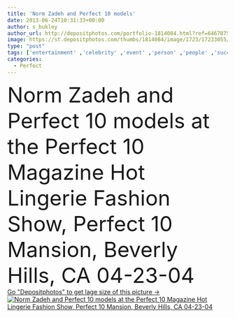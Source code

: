 ```yaml
---
title: 'Norm Zadeh and Perfect 10 models'
date: 2013-06-24T10:31:33+00:00
author: s_bukley
author_url: http://depositphotos.com/portfolio-1814084.html?ref=64678756
image: https://st.depositphotos.com/thumbs/1814084/image/1723/17233055/api_thumb_450.jpg?forcejpeg=true
type: "post"
tags: ['entertainment' ,'celebrity' ,'event' ,'person' ,'people' ,'success' ,'style' ,'fashion' ,'star' ,'creative' ,'glamour' ,'culture' ,'trendy' ,'famous' ,'successful' ,'magazine' ,'arts' ,'fame' ,'popular' ,'lingerie' ,'talent' ,'models' ,'celebrities' ,'well known' ,'fashion show' ,'Beverly Hills' ,'perfect 10' ,'Norm Zadeh' ,'Hot Lingerie' ,'Perfect 10 Mansion' ,'Perfect 10 models' ]
categories: 
  - Perfect
---
```

<div aling="center">
            <font size="60"> Norm Zadeh and Perfect 10 models at the Perfect 10 Magazine Hot Lingerie Fashion Show, Perfect 10 Mansion, Beverly Hills, CA 04-23-04</font>   
</div>
<div>
    <a href='https://depositphotos.com/17233055/stock-photo-norm-zadeh-and-perfect-10.html?ref=64678756' target=_blank > Go "Depositphotos" to get lage size of this picture ->
        <img href='https://depositphotos.com/17233055/stock-photo-norm-zadeh-and-perfect-10.html?ref=64678756' src='https://st.depositphotos.com/1814084/1723/i/950/depositphotos_17233055-stock-photo-norm-zadeh-and-perfect-10.jpg?forcejpeg=true' alt='Norm Zadeh and Perfect 10 models at the Perfect 10 Magazine Hot Lingerie Fashion Show, Perfect 10 Mansion, Beverly Hills, CA 04-23-04' >
    </a>
</div>
